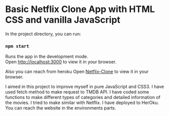 # Basic Netflix Clone App with HTML CSS and vanilla JavaScript

In the project directory, you can run:

### `npm start`

Runs the app in the development mode.\
Open [http://localhost:3000](http://localhost:3000) to view it in your browser.

Also you can reach from heroku
Open [Netflix-Clone](https://tmdbnetflixclone.herokuapp.com/) to view it in your browser.

I aimed in this project to improve myself in pure JavaScript and CSS3. I have used fetch method to make request to TMDB API. I have coded some functions to make different types of categories and detailed information of the movies. I tried to make similar with Netflix. I have deployed to HerOku. You can reach the website in the environments parts.